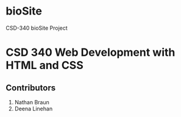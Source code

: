 # bioSite
CSD-340 bioSite Project

# CSD 340 Web Development with HTML and CSS
## Contributors

1. Nathan Braun
2. Deena Linehan
